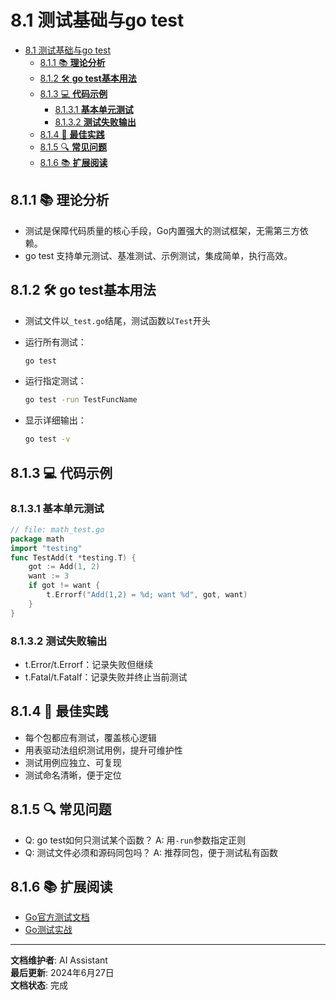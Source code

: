 # 8.1 测试基础与go test

<!-- TOC START -->
- [8.1 测试基础与go test](#81-测试基础与go-test)
  - [8.1.1 📚 **理论分析**](#811--理论分析)
  - [8.1.2 🛠️ **go test基本用法**](#812-️-go-test基本用法)
  - [8.1.3 💻 **代码示例**](#813--代码示例)
    - [8.1.3.1 **基本单元测试**](#8131-基本单元测试)
    - [8.1.3.2 **测试失败输出**](#8132-测试失败输出)
  - [8.1.4 🎯 **最佳实践**](#814--最佳实践)
  - [8.1.5 🔍 **常见问题**](#815--常见问题)
  - [8.1.6 📚 **扩展阅读**](#816--扩展阅读)
<!-- TOC END -->

## 8.1.1 📚 **理论分析**

- 测试是保障代码质量的核心手段，Go内置强大的测试框架，无需第三方依赖。
- go test 支持单元测试、基准测试、示例测试，集成简单，执行高效。

## 8.1.2 🛠️ **go test基本用法**

- 测试文件以`_test.go`结尾，测试函数以`Test`开头
- 运行所有测试：

  ```bash
  go test
  ```

- 运行指定测试：

  ```bash
  go test -run TestFuncName
  ```

- 显示详细输出：

  ```bash
  go test -v
  ```

## 8.1.3 💻 **代码示例**

### 8.1.3.1 **基本单元测试**

```go
// file: math_test.go
package math
import "testing"
func TestAdd(t *testing.T) {
    got := Add(1, 2)
    want := 3
    if got != want {
        t.Errorf("Add(1,2) = %d; want %d", got, want)
    }
}

```

### 8.1.3.2 **测试失败输出**

- t.Error/t.Errorf：记录失败但继续
- t.Fatal/t.Fatalf：记录失败并终止当前测试

## 8.1.4 🎯 **最佳实践**

- 每个包都应有测试，覆盖核心逻辑
- 用表驱动法组织测试用例，提升可维护性
- 测试用例应独立、可复现
- 测试命名清晰，便于定位

## 8.1.5 🔍 **常见问题**

- Q: go test如何只测试某个函数？
  A: 用`-run`参数指定正则
- Q: 测试文件必须和源码同包吗？
  A: 推荐同包，便于测试私有函数

## 8.1.6 📚 **扩展阅读**

- [Go官方测试文档](https://golang.org/pkg/testing/)
- [Go测试实战](https://geektutu.com/post/hpg-golang-unit-test.html)

---

**文档维护者**: AI Assistant  
**最后更新**: 2024年6月27日  
**文档状态**: 完成
